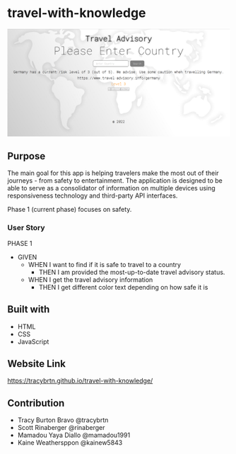 # travel-with-knowledge
![Final version of website](https://github.com/tracybrtn/travel-with-knowledge/blob/main/assets/images/deployed-screenshot.png)

## Purpose
The main goal for this app is helping travelers make the most out of their journeys - from safety to entertainment. The application is designed to be able to serve as a consolidator of information on multiple devices using responsiveness technology and third-party API interfaces.

Phase 1 (current phase) focuses on safety.

### User Story
PHASE 1
- GIVEN 
  - WHEN I want to find if it is safe to travel to a country
    - THEN I am provided the most-up-to-date travel advisory status.
  - WHEN I get the travel advisory information
    - THEN I get different color text depending on how safe it is

## Built with
- HTML
- CSS
- JavaScript

## Website Link
https://tracybrtn.github.io/travel-with-knowledge/

## Contribution
- Tracy Burton Bravo @tracybrtn
- Scott Rinaberger @rinaberger
- Mamadou Yaya Diallo @mamadou1991
- Kaine Weathersppon @kainew5843
